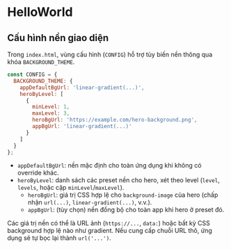 # HelloWorld

## Cấu hình nền giao diện

Trong `index.html`, vùng cấu hình (`CONFIG`) hỗ trợ tùy biến nền thông qua khóa `BACKGROUND_THEME`.

```js
const CONFIG = {
  BACKGROUND_THEME: {
    appDefaultBgUrl: 'linear-gradient(...)',
    heroByLevel: [
      {
        minLevel: 1,
        maxLevel: 3,
        heroBgUrl: 'https://example.com/hero-background.png',
        appBgUrl: 'linear-gradient(...)'
      }
    ]
  }
};
```

- `appDefaultBgUrl`: nền mặc định cho toàn ứng dụng khi không có override khác.
- `heroByLevel`: danh sách các preset nền cho hero, xét theo level (`level`, `levels`, hoặc cặp `minLevel`/`maxLevel`).
  - `heroBgUrl`: giá trị CSS hợp lệ cho `background-image` của hero (chấp nhận `url(...)`, `linear-gradient(...)`, v.v.).
  - `appBgUrl`: (tùy chọn) nền đồng bộ cho toàn app khi hero ở preset đó.

Các giá trị nền có thể là URL ảnh (`https://...`, `data:`) hoặc bất kỳ CSS background hợp lệ nào như gradient. Nếu cung cấp chuỗi URL thô, ứng dụng sẽ tự bọc lại thành `url('...')`.
